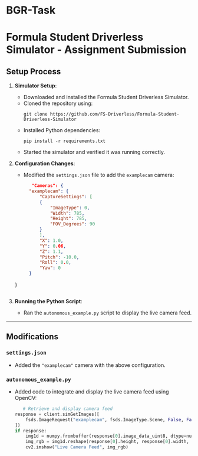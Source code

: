 # BGR-Task
# Formula Student Driverless Simulator - Assignment Submission

## Setup Process
1. **Simulator Setup**:
   - Downloaded and installed the Formula Student Driverless Simulator.
   - Cloned the repository using:
     ```
     git clone https://github.com/FS-Driverless/Formula-Student-Driverless-Simulator
     ```
   - Installed Python dependencies:
     ```
     pip install -r requirements.txt
     ```
   - Started the simulator and verified it was running correctly.

2. **Configuration Changes**:
   - Modified the `settings.json` file to add the `examplecam` camera:
     ```json
        "Cameras": {
       "examplecam": {
           "CaptureSettings": [
           {
               "ImageType": 0,
               "Width": 785,
               "Height": 785,
               "FOV_Degrees": 90
           }
           ],
           "X": 1.0,
           "Y": 0.06,
           "Z": 1.1,
           "Pitch": -10.0,
           "Roll": 0.0,
           "Yaw": 0
       }
   }
     ```

3. **Running the Python Script**:
   - Ran the `autonomous_example.py` script to display the live camera feed.

---

## Modifications

### `settings.json`
- Added the `"examplecam"` camera with the above configuration.

### `autonomous_example.py`
- Added code to integrate and display the live camera feed using OpenCV:
   ```python
      # Retrieve and display camera feed
   response = client.simGetImages([
       fsds.ImageRequest("examplecam", fsds.ImageType.Scene, False, False)
   ])
   if response:
       img1d = numpy.frombuffer(response[0].image_data_uint8, dtype=numpy.uint8)
       img_rgb = img1d.reshape(response[0].height, response[0].width, 3)
       cv2.imshow("Live Camera Feed", img_rgb)
```
